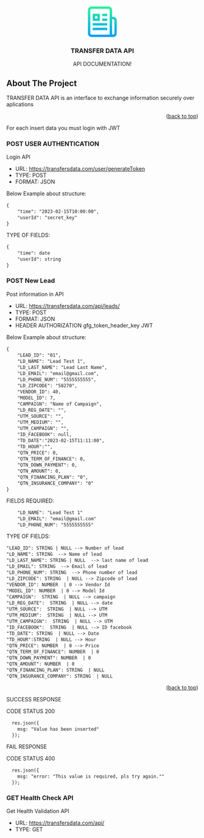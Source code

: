 <!-- Improved compatibility of back to top link: See: https://github.com/othneildrew/Best-README-Template/pull/73 -->
<a name="readme-top"></a>
<!--
*** Thanks for checking out the Best-README-Template. If you have a suggestion
*** that would make this better, please fork the repo and create a pull request
*** or simply open an issue with the tag "enhancement".
*** Don't forget to give the project a star!
*** Thanks again! Now go create something AMAZING! :D
-->



<!-- PROJECT SHIELDS -->
<!--
*** I'm using markdown "reference style" links for readability.
*** Reference links are enclosed in brackets [ ] instead of parentheses ( ).
*** See the bottom of this document for the declaration of the reference variables
*** for contributors-url, forks-url, etc. This is an optional, concise syntax you may use.
*** https://www.markdownguide.org/basic-syntax/#reference-style-links
-->




<!-- PROJECT LOGO -->
<br />
<div align="center">
  <a href="https://github.com/othneildrew/Best-README-Template">
    <img src="images/logo.png" alt="Logo" width="80" height="80">
  </a>

  <h3 align="center">TRANSFER DATA API</h3>

  <p align="center">
      API DOCUMENTATION!
    <br />
  </p>
</div>







<!-- ABOUT THE PROJECT -->
## About The Project
TRANSFER DATA API is an interface to exchange information securely over aplications

<p align="right">(<a href="#readme-top">back to top</a>)</p>

For each insert data you must login with JWT
### POST USER AUTHENTICATION
Login API
* URL: https://transfersdata.com/user/generateToken
* TYPE: POST
* FORMAT: JSON

Below Example about structure:
```
{
    "time": "2023-02-15T10:00:00",
    "userId": "secret_key"
}

```

TYPE OF FIELDS:

```
{
    "time": date
    "userId": string
}

```


### POST New Lead
Post information in API
* URL: https://transfersdata.com/api/leads/
* TYPE: POST
* FORMAT: JSON
* HEADER AUTHORIZATION gfg_token_header_key JWT

Below Example about structure:
```
{
    "LEAD_ID": "01",
    "LD_NAME": "Lead Test 1",
    "LD_LAST_NAME": "Lead Last Name",
    "LD_EMAIL": "email@gmail.com",
    "LD_PHONE_NUM": "5555555555",
    "LD_ZIPCODE": "58270",
    "VENDOR_ID": 40,
    "MODEL_ID": 7,
    "CAMPAIGN": "Name of Campaign",
    "LD_REG_DATE": "",
    "UTM_SOURCE": "",
    "UTM_MEDIUM": "",
    "UTM_CAMPAIGN": "",
    "ID_FACEBOOK": null,
    "TD_DATE":"2023-02-15T11:11:00",
    "TD_HOUR":"",
    "QTN_PRICE": 0,
    "QTN_TERM_OF_FINANCE": 0,
    "QTN_DOWN_PAYMENT": 0,
    "QTN_AMOUNT": 0,
    "QTN_FINANCING_PLAN": "0",
    "QTN_INSURANCE_COMPANY": "0"
}
```

FIELDS REQUIRED:
```
    "LD_NAME": "Lead Test 1"
    "LD_EMAIL": "email@gmail.com"
    "LD_PHONE_NUM": "5555555555"
```

TYPE OF FIELDS:

    "LEAD_ID": STRING | NULL --> Number of lead
    "LD_NAME": STRING  --> Name of lead
    "LD_LAST_NAME": STRING | NULL  --> last name of lead
    "LD_EMAIL": STRING  --> Email of lead
    "LD_PHONE_NUM": STRING  --> Phone number of lead
    "LD_ZIPCODE": STRING  | NULL --> Zipcode of lead
    "VENDOR_ID": NUMBER  | 0 --> Vendor Id
    "MODEL_ID": NUMBER  | 0 --> Model Id
    "CAMPAIGN":  STRING  | NULL --> campaign
    "LD_REG_DATE":  STRING  | NULL --> date
    "UTM_SOURCE":  STRING  | NULL --> UTM
    "UTM_MEDIUM":  STRING  | NULL --> UTM
    "UTM_CAMPAIGN":  STRING  | NULL --> UTM
    "ID_FACEBOOK":  STRING  | NULL --> ID facebook 
    "TD_DATE": STRING  | NULL --> Date
    "TD_HOUR":STRING  | NULL --> Hour
    "QTN_PRICE": NUMBER  | 0 --> Price
    "QTN_TERM_OF_FINANCE": NUMBER  | 0 
    "QTN_DOWN_PAYMENT": NUMBER  | 0 
    "QTN_AMOUNT": NUMBER  | 0 
    "QTN_FINANCING_PLAN": STRING  | NULL
    "QTN_INSURANCE_COMPANY": STRING  | NULL 

<p align="right">(<a href="#readme-top">back to top</a>)</p>

SUCCESS RESPONSE

CODE STATUS 200
```
  res.json({
    msg: "Value has been inserted"
  });
```

FAIL RESPONSE

CODE STATUS 400
```
  res.json({
    msg: "error: "This value is required, pls try again.""
  });
```


### GET Health Check API

Get Health Validation API
* URL: https://transfersdata.com/api/
* TYPE: GET


